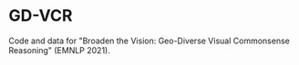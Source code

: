# GD-VCR
Code and data for "Broaden the Vision: Geo-Diverse Visual Commonsense Reasoning" (EMNLP 2021).
